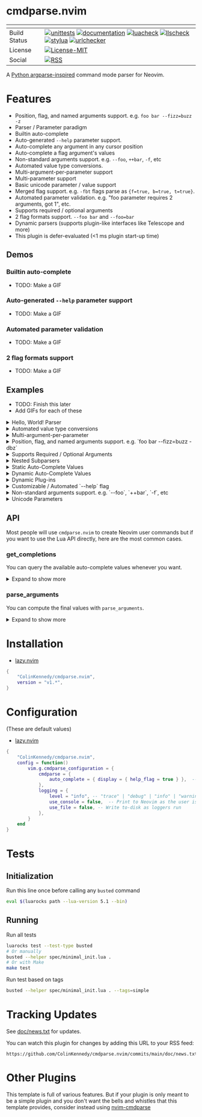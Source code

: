 # cmdparse.nvim

| <!-- -->     | <!-- -->                                                                                                                                                                                                                                                                                                                                                                                                                                                                                                                                                                                                                                                                                                                                                                                                                                                                                                                                                                                                                                                                                                                                                                                                                                                                                                                                                                                                                                                                                                                                                                                                                                                                                                                                              |
|--------------|-------------------------------------------------------------------------------------------------------------------------------------------------------------------------------------------------------------------------------------------------------------------------------------------------------------------------------------------------------------------------------------------------------------------------------------------------------------------------------------------------------------------------------------------------------------------------------------------------------------------------------------------------------------------------------------------------------------------------------------------------------------------------------------------------------------------------------------------------------------------------------------------------------------------------------------------------------------------------------------------------------------------------------------------------------------------------------------------------------------------------------------------------------------------------------------------------------------------------------------------------------------------------------------------------------------------------------------------------------------------------------------------------------------------------------------------------------------------------------------------------------------------------------------------------------------------------------------------------------------------------------------------------------------------------------------------------------------------------------------------------------|
| Build Status | [![unittests](https://img.shields.io/github/actions/workflow/status/ColinKennedy/cmdparse.nvim/test.yml?branch=main&style=for-the-badge&label=Unittests)](https://github.com/ColinKennedy/cmdparse.nvim/actions/workflows/test.yml)  [![documentation](https://img.shields.io/github/actions/workflow/status/ColinKennedy/cmdparse.nvim/documentation.yml?branch=main&style=for-the-badge&label=Documentation)](https://github.com/ColinKennedy/cmdparse.nvim/actions/workflows/documentation.yml)  [![luacheck](https://img.shields.io/github/actions/workflow/status/ColinKennedy/cmdparse.nvim/luacheck.yml?branch=main&style=for-the-badge&label=Luacheck)](https://github.com/ColinKennedy/cmdparse.nvim/actions/workflows/luacheck.yml) [![llscheck](https://img.shields.io/github/actions/workflow/status/ColinKennedy/cmdparse.nvim/llscheck.yml?branch=main&style=for-the-badge&label=llscheck)](https://github.com/ColinKennedy/cmdparse.nvim/actions/workflows/llscheck.yml) [![stylua](https://img.shields.io/github/actions/workflow/status/ColinKennedy/cmdparse.nvim/stylua.yml?branch=main&style=for-the-badge&label=Stylua)](https://github.com/ColinKennedy/cmdparse.nvim/actions/workflows/stylua.yml)  [![urlchecker](https://img.shields.io/github/actions/workflow/status/ColinKennedy/cmdparse.nvim/urlchecker.yml?branch=main&style=for-the-badge&label=URLChecker)](https://github.com/ColinKennedy/cmdparse.nvim/actions/workflows/urlchecker.yml)  |
| License      | [![License-MIT](https://img.shields.io/badge/License-MIT-blue?style=for-the-badge)](https://github.com/ColinKennedy/cmdparse.nvim/blob/main/LICENSE)                                                                                                                                                                                                                                                                                                                                                                                                                                                                                                                                                                                                                                                                                                                                                                                                                                                                                                                                                                                                                                                                                                                                                                                                                                                                                                                                                                                                                                                                                                                                                                            |
| Social       | [![RSS](https://img.shields.io/badge/rss-F88900?style=for-the-badge&logo=rss&logoColor=white)](https://github.com/ColinKennedy/cmdparse.nvim/commits/main/doc/news.txt.atom)                                                                                                                                                                                                                                                                                                                                                                                                                                                                                                                                                                                                                                                                                                                                                                                                                                                                                                                                                                                                                                                                                                                                                                                                                                                                                                                                                                                                                                                                                                                                                    |

A [Python argparse-inspired](https://docs.python.org/3/library/argparse.html)
command mode parser for Neovim.


# Features
- Position, flag, and named arguments support. e.g. `foo bar --fizz=buzz -z`
- Parser / Parameter paradigm
- Builtin auto-complete
- Auto-generated `--help` parameter support.
- Auto-complete any argument in any cursor position
- Auto-complete a flag argument's values
- Non-standard arguments support. e.g. `--foo`, `++bar`, `-f`, etc
- Automated value type conversions.
- Multi-argument-per-parameter support
- Multi-parameter support
- Basic unicode parameter / value support
- Merged flag support. e.g. `-fbt` flags parse as `{f=true, b=true, t=true}`.
- Automated parameter validation. e.g. "foo parameter requires 2 arguments, got 1", etc.
- Supports required / optional arguments
- 2 flag formats support. `--foo bar` and `--foo=bar`
- Dynamic parsers (supports plugin-like interfaces like Telescope and more)
- This plugin is defer-evaluated (<1 ms plugin start-up time)


## Demos
### Builtin auto-complete
- TODO: Make a GIF


### Auto-generated `--help` parameter support
- TODO: Make a GIF


### Automated parameter validation
- TODO: Make a GIF


### 2 flag formats support
- TODO: Make a GIF


## Examples
- TODO: Finish this later
 - Add GIFs for each of these

<details>
<summary>Hello, World! Parser</summary>

```lua
local cmdparse = require("cmdparse")

local parser = cmdparse.ParameterParser.new({ name = "Test", help = "Hello, World!"})
parser:set_execute(function(data) print("Hello, World!") end)
cmdparse.create_user_command(parser)
```
Run: `:Test`
</details>

<details>
<summary>Automated value type conversions</summary>

```lua
local cmdparse = require("cmdparse")

local parser = cmdparse.ParameterParser.new({ name = "Test", help = "Automated value type conversions" })
parser:add_parameter({ name = "thing", type = tonumber, help = "Test." })
parser:add_parameter({ name = "another", type = "number", help = "Test." })
parser:set_execute(function(data)
    print(string.format('Thing: "%d"', data.namespace.thing + 10))
    print(string.format('Another: "%d"', data.namespace.another + 10))
end)

cmdparse.create_user_command(parser)
```
Run: `:Test 10 -123`
</details>

<details>
<summary>Multi-argument-per-parameter</summary>

In this example, the "thing" parameter takes exactly `2` arguments, indicated
by `nargs=2`.

- `nargs="*"` = 0-or-more
- `nargs="+"` = 1-or-more

```lua
local cmdparse = require("cmdparse")

local parser = cmdparse.ParameterParser.new({ name = "Test", help = "Multi-argument-per-parameter" })
parser:add_parameter({ name = "thing", nargs=2, type=tonumber, help = "Test." })
parser:set_execute(function(data)
    local values = data.namespace.thing
    local first = values[1]
    local second = values[2]
    local total = first + second

    print(string.format('Thing: "%f + %f = %f"', first, second, total))
end)

cmdparse.create_user_command(parser)
```
Run: `:Test 123 54545.1231`
</details>

<details>
<summary>Position, flag, and named arguments support. e.g. `foo bar --fizz=buzz -dbz`</summary>

```lua
local cmdparse = require("cmdparse")

local parser = cmdparse.ParameterParser.new({ name = "Test", help = "Position, flag, and named arguments support." })
parser:add_parameter({ name = "items", nargs="*", help="non-flag arguments." })
parser:add_parameter({ name = "--fizz", help="A word." })
parser:add_parameter({ name = "-d", action="store_true", help="Delta single-word." })
parser:add_parameter({ names = {"--beta", "-b"}, action="store_true", help="Beta single-word." })
parser:add_parameter({ name = "-z", action="store_true", help="Zulu single-word." })

parser:set_execute(function(data)
    local namespace = data.namespace
    local items = namespace.items
    print(vim.fn.join(vim.fn.sort(items), ", "))

    print(string.format('-d: %s, -b: %s, -z: %s', namespace.d, namespace.beta, namespace.z))
end)

cmdparse.create_user_command(parser)
```
Run: `:Test foo bar --fizz=buzz -dbz`
</details>

<details>
<summary>Supports Required / Optional Arguments</summary>

By default, flag / named arguments like `--foo` or `--foo=bar` are optional.
By default, position arguments like `thing` are required.

But you can explicitly make flag / named arguments required or position
arguments optional, using `required=true` and `required=false`.

```lua
local cmdparse = require("cmdparse")

local parser = cmdparse.ParameterParser.new({ name = "Test", help = "Unicode Parameters." })
parser:add_parameter({ name = "required_thing", help = "Test." })
parser:add_parameter({ name = "optional_thing", required=false, help = "Test." })
parser:add_parameter({ name = "--optional-flag", help = "Test." })
parser:add_parameter({ name = "--required-flag", required=true, help = "Test." })

parser:set_execute(function(data)
    print(vim.inspect(data.namespace))
end)

cmdparse.create_user_command(parser)
```
Run: `:Test foo bar --required-flag=aaa`
</details>

<details>
<summary>Nested Subparsers</summary>

```lua
local cmdparse = require("cmdparse")

local parser = cmdparse.ParameterParser.new({ name = "Test", help = "Nested Subparsers" })
local top_subparsers = parser:add_subparsers({ destination = "commands" })
local view = top_subparsers:add_parser({ name = "view", help = "View some data." })
local view_subparsers = view:add_subparsers({ destination = "view_commands" })

local log = view_subparsers:add_parser({ name = "log" })
log:add_parameter({ name = "path", help = "Open a log path file." })
log:add_parameter({ name = "--relative", action="store_true", help = "A relative log path." })
log:set_execute(function(data)
    print(string.format('Opening "%s" log path.', data.namespace.path))
end)

cmdparse.create_user_command(parser)
```
Run: `:Test view log /some/path.txt`
</details>

<details>
<summary>Static Auto-Complete Values</summary>

```lua
local cmdparse = require("cmdparse")

local parser = cmdparse.ParameterParser.new({ name = "Test", help = "Static Auto-Complete Values."})
parser:add_parameter({ name = "thing", choices={ "aaa", "apple", "apply" }, help="Test word."})
parser:set_execute(function(data) print(data.namespace.thing) end)
cmdparse.create_user_command(parser)
```
Run: `:Test apply`
</details>

<details>
<summary>Dynamic Auto-Complete Values</summary>

```lua
local cmdparse = require("cmdparse")

local parser = cmdparse.ParameterParser.new({ name = "Test", help = "Dynamic Auto-Complete Values."})
local choices = function(data)
    local output = {}
    local value = data.value or 0

    for index = 1, 5 do
        table.insert(output, "text " .. tostring(value + index))
    end

    return output
end
parser:add_parameter({ name = "--thing", choices=choices, help="Test word."})
parser:set_execute(
    function(data) print(data.namespace.thing) end,
)
cmdparse.create_user_command(parser)
```
Run: `:Test --thing=4`
</details>

<details>
<summary>Dynamic Plug-ins</summary>

Subparsers are not static, you can create dynamic subparsers with dynamic names
and dynamic contents if you'd like. This makes `cmdparse.nvim` great for
writing a plugin that supports CLI hooks, like how
[telescope.nvim](https://github.com/nvim-telescope/telescope.nvim) behaves.

```lua
---@return cmdparse.ParameterParser # Some example parser.
local function make_example_plugin_a()
    local parser = cmdparse.ParameterParser.new({ name = "plugin-a", help = "Test plugin-a." })
    parser:add_parameter({ name = "--foo", action="store_true", help="A required value for plugin-a." })

    parser:set_execute(function(data)
        print("Running plugin-a")
    end)

    return parser
end

---@return cmdparse.ParameterParser # Another example parser.
local function make_example_plugin_b()
    local parser = cmdparse.ParameterParser.new({ name = "plugin-b", help = "Test plugin-b." })
    parser:add_parameter({ name = "foo", help="A required value for plugin-b." })

    parser:set_execute(function(data)
        print("Running plugin-b")
    end)

    return parser
end

---@return cmdparse.ParameterParser # A parser whose auto-complete and executer uses auto-found plugins.
local function create_parser()
    local parser = cmdparse.ParameterParser.new({ name = "Test", help = "Test." })
    local subparsers = parser:add_subparsers({ destination = "commands", help = "All main commands." })

    -- NOTE: These functions would normally be "automatically discovered"
    -- somehow, not hard-coded. But the purpose is the same, it's to add some
    -- name and callable function so we can refer to it later in the parser.
    --
    subparsers:add_parser(make_example_plugin_a())
    subparsers:add_parser(make_example_plugin_b())

    return parser
end

local parser = create_parser()
cmdparse.create_user_command(parser)
```
Run: `Test plugin-a --foo`
Run: `Test plugin-b 12345`
</details>

<details>
<summary>Customizable / Automated `--help` flag</summary>

The help message is automatically generated but you can influence the output
a bit, using `value_hint`.

For example this code below:
```lua
local cmdparse = require("cmdparse")

local parser = cmdparse.ParameterParser.new({ name = "Test", help = "Position, flag, and named arguments support." })
parser:add_parameter({ name = "items", nargs="*", help="non-flag arguments." })
parser:add_parameter({ name = "--fizz", nargs="+", help="A word." })
parser:add_parameter({ name = "-b", action="store_true", help="Zulu single-word." })

parser:set_execute(function(data)
    print("Ran it")
end)

cmdparse.create_user_command(parser)
```

Creates this help message:
```
Usage: Test [ITEMS ...] [--fizz FIZZ [FIZZ ...]] [-b] [--help]

Positional Arguments:
    [ITEMS ...]    non-flag arguments.

Options:
    --fizz FIZZ [FIZZ ...]    A word.
    -b    Zulu single-word.
    --help -h    Show this help message and exit.
```

If you don't like the auto-generated value text, you can change it. For example

`parser:add_parameter({ name = "--fizz", nargs="+", help="A word." })`

can be changed to
`parser:add_parameter({ name = "--fizz", nargs="+", value_hint="/path/to/file.txt", help="A word." })`

And the help message becomes

`--fizz /path/to/file.txt [/path/to/file.txt ...]    A word.`
</details>


<details>
<summary>Non-standard arguments support. e.g. `--foo`, `++bar`, `-f`, etc</summary>

The difference between a position parameter and a flag / named parameter is
just the prefix. Position parameters must start with alphanumeric text. But
this means that anything else can be a flag. e.g. `++foo` is a valid flag name
and so is `--bar`. It's all allowed.

```lua
local cmdparse = require("cmdparse")

local parser = cmdparse.ParameterParser.new({ name = "Test", help = "Position, flag, and named arguments support." })
parser:add_parameter({ name = "--fizz", action="store_true", help="A word." })
parser:add_parameter({ name = "++buzz", help="Some argument." })

parser:set_execute(function(data)
    print(string.format('--fizz: %s', data.namespace.fizz))
    print(string.format('++buzz: "%s"', data.namespace.buzz))
end)

cmdparse.create_user_command(parser)
```
Run: `:Test --fizz ++buzz "some text here"`
</details>

<details>
<summary>Unicode Parameters</summary>

You can use unicode for position / flag / named parameters if you want to.
```lua
local cmdparse = require("cmdparse")

local parser = cmdparse.ParameterParser.new({ name = "Test", help = "Unicode Parameters." })
parser:add_parameter({ name = "𝒻ⓡ𝓊𝒾🅃🆂", nargs="+", help = "Test." })
parser:add_parameter({ name = "--😊", help = "Test." })

parser:set_execute(function(data)
    print(vim.fn.join(data.namespace["𝒻ⓡ𝓊𝒾🅃🆂"], ", "))
    print(data.namespace["--😊"])
end)

cmdparse.create_user_command(parser)
```
Run: `:Test apple 🄱🄰🄽🄰🄽🄰 --😊=ttt`
</details>


## API
Most people will use `cmdparse.nvim` to create Neovim user commands but if you
want to use the Lua API directly, here are the most common cases.


### get_completions
You can query the available auto-complete values whenever you want.

<details>
<summary>Expand to show more</summary>

```lua
local cmdparse = require("cmdparse")

local parser = cmdparse.ParameterParser.new(
    { name = "Test", help = "Unicode Parameters." }
)
parser:add_parameter(
    { name = "--foo", choices = {"apple", "apply", "banana"}, help = "Test." }
)

print(vim.inspect(parser:get_completion("-")))
print(vim.inspect(parser:get_completion("--")))
print(vim.inspect(parser:get_completion("--f")))
print(vim.inspect(parser:get_completion("--fo")))
-- Result: {"--foo="}

print(vim.inspect(parser:get_completion("--foo=")))
-- Result: { "--foo=apple", "--foo=apply", "--foo=banana" }

print(vim.inspect(parser:get_completion("--foo=appl")))
-- Result: { "--foo=apple", "--foo=apply" }

print(vim.inspect(parser:get_completion("--foo appl")))
-- Result: { "apple", "apply" }
```

This also supports a cursor column position (starting at 1-or-more).

```lua
print(vim.inspect(parser:get_completion("--foo=appl", 4)))
-- Result: { TODO finish this, fix }
```

</details>


### parse_arguments
You can compute the final values with `parse_arguments`.

<details>
<summary>Expand to show more</summary>

```lua
local cmdparse = require("cmdparse")

local parser = cmdparse.ParameterParser.new({ name = "Test", help = "Unicode Parameters." })
parser:add_parameter({ name = "--foo", choices = {"apple", "apply", "banana"}, help = "Test." })
print(vim.inspect(parser:parse_arguments("--foo=apple")))
-- Result: { foo = "apple" }
```
</details>


# Installation
- [lazy.nvim](https://github.com/folke/lazy.nvim)
```lua
{
    "ColinKennedy/cmdparse.nvim",
    version = "v1.*",
}
```


# Configuration
(These are default values)

- [lazy.nvim](https://github.com/folke/lazy.nvim)
```lua
{
    "ColinKennedy/cmdparse.nvim",
    config = function()
        vim.g.cmdparse_configuration = {
            cmdparse = {
                auto_complete = { display = { help_flag = true } },  -- If `false`, don't show the `--help` flag anywhere.
            },
            logging = {
                level = "info", -- "trace" | "debug" | "info" | "warning" | "error" | "fatal"
                use_console = false,  -- Print to Neovim as the user is working
                use_file = false, -- Write to-disk as loggers run
            },
        }
    end
}
```


# Tests
## Initialization
Run this line once before calling any `busted` command

```sh
eval $(luarocks path --lua-version 5.1 --bin)
```


## Running
Run all tests
```sh
luarocks test --test-type busted
# Or manually
busted --helper spec/minimal_init.lua .
# Or with Make
make test
```

Run test based on tags
```sh
busted --helper spec/minimal_init.lua . --tags=simple
```


# Tracking Updates
See [doc/news.txt](doc/news.txt) for updates.

You can watch this plugin for changes by adding this URL to your RSS feed:
```
https://github.com/ColinKennedy/cmdparse.nvim/commits/main/doc/news.txt.atom
```


# Other Plugins
This template is full of various features. But if your plugin is only meant to
be a simple plugin and you don't want the bells and whistles that this template
provides, consider instead using
[nvim-cmdparse](https://github.com/ellisonleao/nvim-plugin-template)
